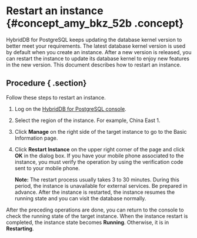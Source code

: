 # Restart an instance {#concept_amy_bkz_52b .concept}

HybridDB for PostgreSQL keeps updating the database kernel version to better meet your requirements. The latest database kernel version is used by default when you create an instance. After a new version is released, you can restart the instance to update its database kernel to enjoy new features in the new version. This document describes how to restart an instance.

## Procedure { .section}

Follow these steps to restart an instance.

1.  Log on the [HybridDB for PostgreSQL console](https://partners-intl.console.aliyun.com/#/gpdb).
2.  Select the region of the instance. For example, China East 1.

3.  Click **Manage** on the right side of the target instance to go to the Basic Information page.

4.  Click **Restart Instance** on the upper right corner of the page and click **OK** in the dialog box. If you have your mobile phone associated to the instance, you must verify the operation by using the verification code sent to your mobile phone.

    **Note:** The restart process usually takes 3 to 30 minutes. During this period, the instance is unavailable for external services. Be prepared in advance. After the instance is restarted, the instance resumes the running state and you can visit the database normally.


After the preceding operations are done, you can return to the console to check the running state of the target instance. When the instance restart is completed, the instance state becomes **Running**. Otherwise, it is in **Restarting**.

